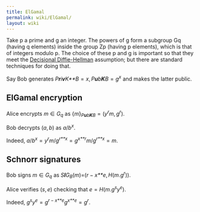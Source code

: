 ```yaml
---
title: ElGamal
permalink: wiki/ElGamal/
layout: wiki
---
```


Take p a prime and g an integer. The powers of g form a subgroup Gq
(having q elements) inside the group Zp (having p elements), which is
that of integers modulo p. The choice of these p and g is important so
that they meet the [Decisional
Diffie-Hellman](http://en.wikipedia.org/wiki/Decisional_Diffie%E2%80%93Hellman_assumption)
assumption; but there are standard techniques for doing that.

Say Bob generates
*P**r**i**v**K**B* = *x*, *P**u**b**K**B* = *g*<sup>*x*</sup> and makes
the latter public.

ElGamal encryption
------------------

  
Alice encrypts *m* ∈ *G*<sub>*q*</sub> as
{*m*}<sub>*P**u**b**K**B*</sub> = (*y*<sup>*r*</sup>*m*, *g*<sup>*r*</sup>).

Bob decrypts (*a*, *b*) as *a*/*b*<sup>*x*</sup>.

Indeed,
*a*/*b*<sup>*x*</sup> = *y*<sup>*r*</sup>*m*/*g*<sup>*r**x*</sup> = *g*<sup>*x**r*</sup>*m*/*g*<sup>*r**x*</sup> = *m*.

Schnorr signatures
------------------

  
Bob signs *m* ∈ *G*<sub>*q*</sub> as
*S**I**G*<sub>*B*</sub>(*m*)=(*r* − *x**e*, *H*(*m*.*g*<sup>*r*</sup>)).

Alice verifies (*s*, *e*) checking that
*e* = *H*(*m*.*g*<sup>*s*</sup>*y*<sup>*e*</sup>).

Indeed,
*g*<sup>*s*</sup>*y*<sup>*e*</sup> = *g*<sup>*r* − *x**e*</sup>*g*<sup>*x**e*</sup> = *g*<sup>*r*</sup>.


